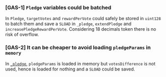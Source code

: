 ### [GAS-1] `Pledge` variables could be batched

In `Pledge`, `targetVotes` and `rewardPerVote` could safely be stored in `uint128` to batch them and save a `SLOAD` in `_pledge`, `extendPledge` and `increasePledgeRewardPerVote`. Considering 18 decimals token there is no risk of overflow.

### [GAS-2] It can be cheaper to avoid loading `pledgeParams` in `memory`

In [`_pledge`](https://github.com/code-423n4/2022-10-paladin/blob/d6d0c0e57ad80f15e9691086c9c7270d4ccfe0e6/contracts/WardenPledge.sol#L227), `pledgeParams` is loaded in memory but `votesDifference` is not used, hence is loaded for nothing and a `SLOAD` could be saved.